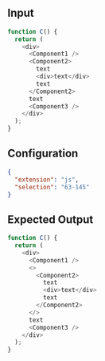 
## Input
```javascript input
function C() {
  return (
    <div>
      <Component1 />
      <Component2>
        text
        <div>text</div>
        text
      </Component2>
      text
      <Component3 />
    </div>
  );
}
```

## Configuration
```json configuration
{
  "extension": "js",
  "selection": "63-145"
}
```

## Expected Output
```javascript expected output
function C() {
  return (
    <div>
      <Component1 />
      <>
        <Component2>
          text
          <div>text</div>
          text
        </Component2>
      </>
      text
      <Component3 />
    </div>
  );
}
```
